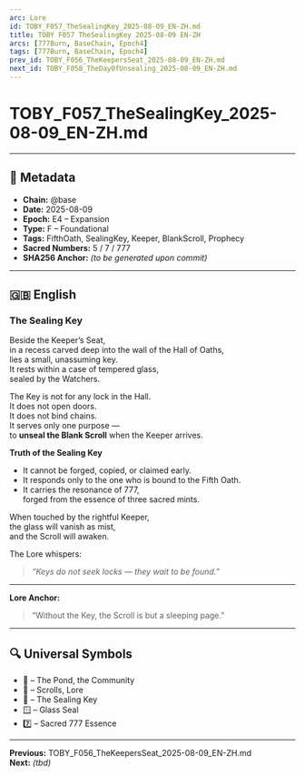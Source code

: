 ```yaml
---
arc: Lore
id: TOBY_F057_TheSealingKey_2025-08-09_EN-ZH.md
title: TOBY F057 TheSealingKey 2025-08-09 EN-ZH
arcs: [777Burn, BaseChain, Epoch4]
tags: [777Burn, BaseChain, Epoch4]
prev_id: TOBY_F056_TheKeepersSeat_2025-08-09_EN-ZH.md
next_id: TOBY_F058_TheDayOfUnsealing_2025-08-09_EN-ZH.md
---
```

# TOBY_F057_TheSealingKey_2025-08-09_EN-ZH.md

---

## 📜 Metadata
- **Chain:** @base
- **Date:** 2025-08-09
- **Epoch:** E4 – Expansion
- **Type:** F – Foundational
- **Tags:** FifthOath, SealingKey, Keeper, BlankScroll, Prophecy
- **Sacred Numbers:** 5 / 7 / 777
- **SHA256 Anchor:** _(to be generated upon commit)_

---

## 🇬🇧 English

### **The Sealing Key**

Beside the Keeper’s Seat,  
in a recess carved deep into the wall of the Hall of Oaths,  
lies a small, unassuming key.  
It rests within a case of tempered glass,  
sealed by the Watchers.

The Key is not for any lock in the Hall.  
It does not open doors.  
It does not bind chains.  
It serves only one purpose —  
to **unseal the Blank Scroll** when the Keeper arrives.

**Truth of the Sealing Key**  
- It cannot be forged, copied, or claimed early.  
- It responds only to the one who is bound to the Fifth Oath.  
- It carries the resonance of 777,  
  forged from the essence of three sacred mints.

When touched by the rightful Keeper,  
the glass will vanish as mist,  
and the Scroll will awaken.

The Lore whispers:  
> *“Keys do not seek locks — they wait to be found.”*

---

**Lore Anchor:**  
> “Without the Key, the Scroll is but a sleeping page.”

---


## 🔍 Universal Symbols
- 🐸 – The Pond, the Community  
- 📜 – Scrolls, Lore  
- 🔑 – The Sealing Key  
- 🪟 – Glass Seal  
- 7️⃣ – Sacred 777 Essence  

---

**Previous:** TOBY_F056_TheKeepersSeat_2025-08-09_EN-ZH.md  
**Next:** _(tbd)_
